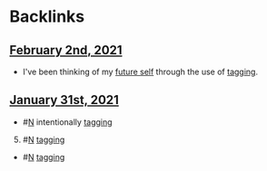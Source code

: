 
# Backlinks
## [February 2nd, 2021](<February 2nd, 2021.md>)
- I've been thinking of my [future self](<future self.md>) through the use of [tagging](<tagging.md>).

## [January 31st, 2021](<January 31st, 2021.md>)
- #[N](<N.md>) intentionally [tagging](<tagging.md>)

5. #[N](<N.md>) [tagging](<tagging.md>)

- #[N](<N.md>) [tagging](<tagging.md>)

